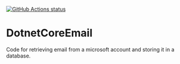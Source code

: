 
<a href="https://github.com/JamesSherrattCCC/DotnetCoreEmail/actions?query=workflow%3ABuild"><img alt="GitHub Actions status" src="https://github.com/JamesSherrattCCC/DotnetCoreEmail/workflows/Build/badge.svg?branch=master&event=push"></a>

# DotnetCoreEmail
Code for retrieving email from a microsoft account and storing it in a database.
